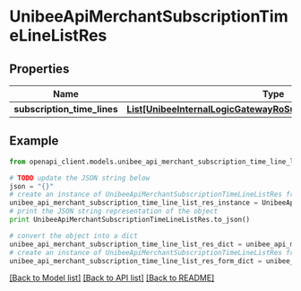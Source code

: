 # UnibeeApiMerchantSubscriptionTimeLineListRes


## Properties

Name | Type | Description | Notes
------------ | ------------- | ------------- | -------------
**subscription_time_lines** | [**List[UnibeeInternalLogicGatewayRoSubscriptionTimeLineDetailVo]**](UnibeeInternalLogicGatewayRoSubscriptionTimeLineDetailVo.md) | SubscriptionTimeLines | [optional] 

## Example

```python
from openapi_client.models.unibee_api_merchant_subscription_time_line_list_res import UnibeeApiMerchantSubscriptionTimeLineListRes

# TODO update the JSON string below
json = "{}"
# create an instance of UnibeeApiMerchantSubscriptionTimeLineListRes from a JSON string
unibee_api_merchant_subscription_time_line_list_res_instance = UnibeeApiMerchantSubscriptionTimeLineListRes.from_json(json)
# print the JSON string representation of the object
print UnibeeApiMerchantSubscriptionTimeLineListRes.to_json()

# convert the object into a dict
unibee_api_merchant_subscription_time_line_list_res_dict = unibee_api_merchant_subscription_time_line_list_res_instance.to_dict()
# create an instance of UnibeeApiMerchantSubscriptionTimeLineListRes from a dict
unibee_api_merchant_subscription_time_line_list_res_form_dict = unibee_api_merchant_subscription_time_line_list_res.from_dict(unibee_api_merchant_subscription_time_line_list_res_dict)
```
[[Back to Model list]](../README.md#documentation-for-models) [[Back to API list]](../README.md#documentation-for-api-endpoints) [[Back to README]](../README.md)


